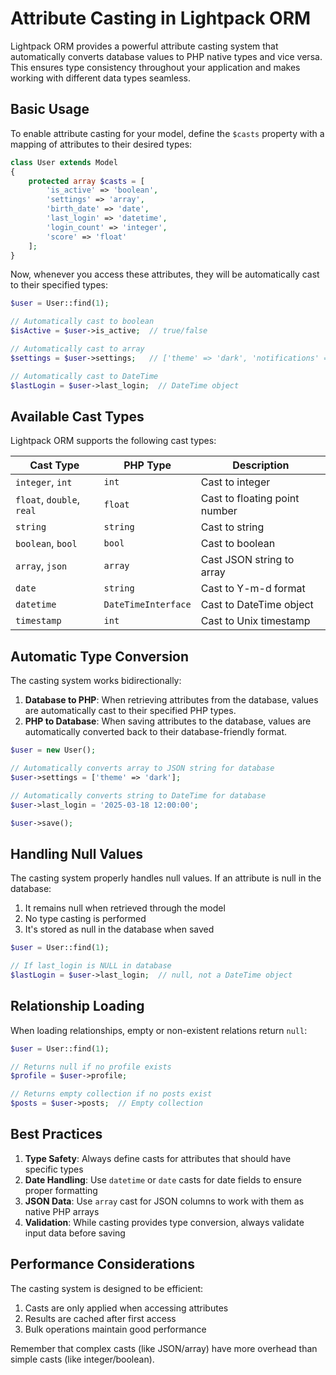 # Attribute Casting in Lightpack ORM

Lightpack ORM provides a powerful attribute casting system that automatically converts database values to PHP native types and vice versa. This ensures type consistency throughout your application and makes working with different data types seamless.

## Basic Usage

To enable attribute casting for your model, define the `$casts` property with a mapping of attributes to their desired types:

```php
class User extends Model
{
    protected array $casts = [
        'is_active' => 'boolean',
        'settings' => 'array',
        'birth_date' => 'date',
        'last_login' => 'datetime',
        'login_count' => 'integer',
        'score' => 'float'
    ];
}
```

Now, whenever you access these attributes, they will be automatically cast to their specified types:

```php
$user = User::find(1);

// Automatically cast to boolean
$isActive = $user->is_active;  // true/false

// Automatically cast to array
$settings = $user->settings;   // ['theme' => 'dark', 'notifications' => true]

// Automatically cast to DateTime
$lastLogin = $user->last_login;  // DateTime object
```

## Available Cast Types

Lightpack ORM supports the following cast types:

| Cast Type | PHP Type | Description |
|-----------|----------|-------------|
| `integer`, `int` | `int` | Cast to integer |
| `float`, `double`, `real` | `float` | Cast to floating point number |
| `string` | `string` | Cast to string |
| `boolean`, `bool` | `bool` | Cast to boolean |
| `array`, `json` | `array` | Cast JSON string to array |
| `date` | `string` | Cast to Y-m-d format |
| `datetime` | `DateTimeInterface` | Cast to DateTime object |
| `timestamp` | `int` | Cast to Unix timestamp |

## Automatic Type Conversion

The casting system works bidirectionally:

1. **Database to PHP**: When retrieving attributes from the database, values are automatically cast to their specified PHP types.
2. **PHP to Database**: When saving attributes to the database, values are automatically converted back to their database-friendly format.

```php
$user = new User();

// Automatically converts array to JSON string for database
$user->settings = ['theme' => 'dark'];

// Automatically converts string to DateTime for database
$user->last_login = '2025-03-18 12:00:00';

$user->save();
```

## Handling Null Values

The casting system properly handles null values. If an attribute is null in the database:

1. It remains null when retrieved through the model
2. No type casting is performed
3. It's stored as null in the database when saved

```php
$user = User::find(1);

// If last_login is NULL in database
$lastLogin = $user->last_login;  // null, not a DateTime object
```

## Relationship Loading

When loading relationships, empty or non-existent relations return `null`:

```php
$user = User::find(1);

// Returns null if no profile exists
$profile = $user->profile;  

// Returns empty collection if no posts exist
$posts = $user->posts;  // Empty collection
```

## Best Practices

1. **Type Safety**: Always define casts for attributes that should have specific types
2. **Date Handling**: Use `datetime` or `date` casts for date fields to ensure proper formatting
3. **JSON Data**: Use `array` cast for JSON columns to work with them as native PHP arrays
4. **Validation**: While casting provides type conversion, always validate input data before saving

## Performance Considerations

The casting system is designed to be efficient:

1. Casts are only applied when accessing attributes
2. Results are cached after first access
3. Bulk operations maintain good performance

Remember that complex casts (like JSON/array) have more overhead than simple casts (like integer/boolean).
